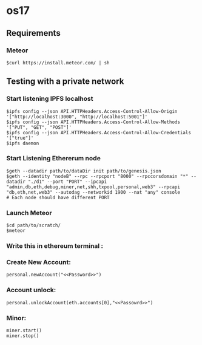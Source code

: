 # os17

## Requirements ##
### Meteor ###
    $curl https://install.meteor.com/ | sh
    
    
## Testing with a private network ## 

### Start listening IPFS localhost ####
    $ipfs config --json API.HTTPHeaders.Access-Control-Allow-Origin '["http://localhost:3000", "http://localhost:5001"]'
    $ipfs config --json API.HTTPHeaders.Access-Control-Allow-Methods '["PUT", "GET", "POST"]'
    $ipfs config --json API.HTTPHeaders.Access-Control-Allow-Credentials '["true"]'
    $ipfs daemon
### Start Listening Ethererum node ###  
    $geth --datadir path/to/dataDir init path/to/genesis.json
    $geth --identity "nodeB" --rpc --rpcport "8000" --rpccorsdomain "*" --datadir "./d1" --port "PORT" --ipcapi "admin,db,eth,debug,miner,net,shh,txpool,personal,web3" --rpcapi "db,eth,net,web3" --autodag --networkid 1900 --nat "any" console
    # Each node should have different PORT 
### Launch Meteor ###  
    $cd path/to/scratch/
    $meteor

### Write this in ethereum terminal :
### Create New Account:
	personal.newAccount("<<Password>>")

### Account unlock:
	personal.unlockAccount(eth.accounts[0],"<<Passowrd>>")

### Minor:
	miner.start()
	miner.stop()
	
